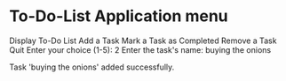 # To-Do-List Application menu
Display To-Do List
Add a Task
Mark a Task as Completed
Remove a Task
Quit Enter your choice (1-5): 2
Enter the task's name: buying the onions

Task 'buying the onions' added successfully.



